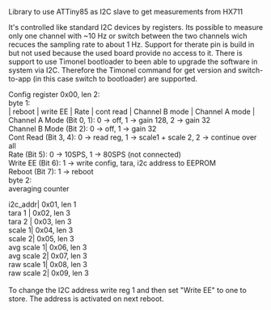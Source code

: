Library to use ATTiny85 as I2C slave to get measurements from HX711

It's controlled like standard I2C devices by registers.
Its possible to measure only one channel with ~10 Hz or switch between the two channels wich recuces the sampling rate to about 1 Hz.
Support for therate pin is build in but not used because the used board provide no access to it.
There is support to use Timonel bootloader to been able to upgrade the software in system via I2C. Therefore the Timonel command for get version and switch-to-app (in this case switch to bootloader) are supported.

Config register 0x00, len 2: <br>
  byte 1:<br>
  | reboot | write EE | Rate | cont read | Channel B mode | Channel A mode |<br>
    Channel A Mode (Bit 0, 1): 0 -> off, 1 -> gain 128, 2 -> gain 32<br>
    Channel B Mode (Bit 2): 0 -> off, 1 -> gain 32<br>
    Cont Read (Bit 3, 4): 0 -> read reg, 1 -> scale1 + scale 2, 2 -> continue over all<br>
    Rate (Bit 5): 0 -> 10SPS, 1 -> 80SPS (not connected)<br>
    Write EE (Bit 6): 1 -> write config, tara, i2c address to EEPROM<br>
    Reboot (Bit 7): 1 -> reboot<br>
  byte 2: <br>
    averaging counter<br>
    
i2c_addr| 0x01, len 1<br>
tara 1 | 0x02, len 3<br>
tara 2 | 0x03, len 3<br>
scale 1| 0x04, len 3<br>
scale 2| 0x05, len 3<br>
avg scale 1| 0x06, len 3<br>
avg scale 2| 0x07, len 3<br>
raw scale 1| 0x08, len 3<br>
raw scale 2| 0x09, len 3<br>
<br>
To change the I2C address write reg 1 and then set "Write EE" to one to store. The address is activated on next reboot.

